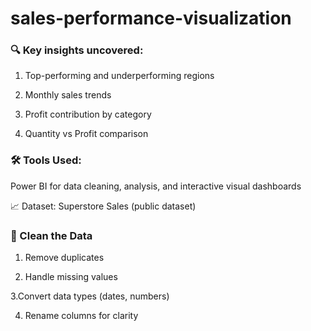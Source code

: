 # sales-performance-visualization

### 🔍 Key insights uncovered:

1. Top-performing and underperforming regions

2. Monthly sales trends

3. Profit contribution by category

4. Quantity vs Profit comparison
### 🛠️ Tools Used:
Power BI for data cleaning, analysis, and interactive visual dashboards

📈 Dataset: Superstore Sales (public dataset)

### 🧹  Clean the Data


 1. Remove duplicates

2. Handle missing values 

3.Convert data types (dates, numbers)

 4. Rename columns for clarity
